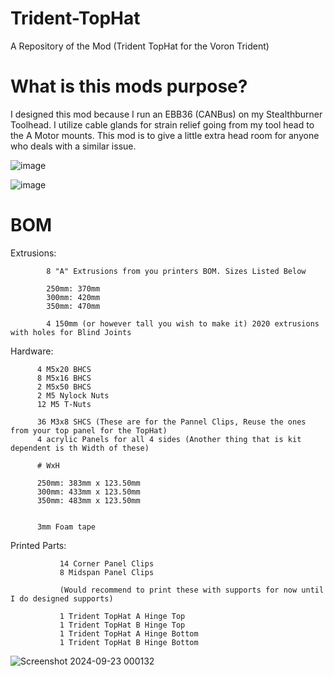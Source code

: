 # Trident-TopHat
A Repository of the Mod (Trident TopHat for the Voron Trident)


# What is this mods purpose?

I designed this mod because I run an EBB36 (CANBus) on my Stealthburner Toolhead. I utilize cable glands for strain relief going from my tool head to the A Motor mounts. This mod is to give a little extra head room for anyone who deals with a similar issue. 


![image](https://github.com/user-attachments/assets/97e928ed-e354-4732-ab01-02345c287e6d)


![image](https://github.com/user-attachments/assets/6ad47448-a982-4645-bb89-0ce373b902da)

# BOM

Extrusions: 


            8 "A" Extrusions from you printers BOM. Sizes Listed Below

            250mm: 370mm
            300mm: 420mm
            350mm: 470mm
            
            4 150mm (or however tall you wish to make it) 2020 extrusions with holes for Blind Joints

            


Hardware: 
          
          4 M5x20 BHCS
          8 M5x16 BHCS
          2 M5x50 BHCS
          2 M5 Nylock Nuts
          12 M5 T-Nuts

          36 M3x8 SHCS (These are for the Pannel Clips, Reuse the ones from your top panel for the TopHat)
          4 acrylic Panels for all 4 sides (Another thing that is kit dependent is th Width of these)
          
          # WxH
          
          250mm: 383mm x 123.50mm
          300mm: 433mm x 123.50mm
          350mm: 483mm x 123.50mm
          
          
          3mm Foam tape 

Printed Parts:


               14 Corner Panel Clips
               8 Midspan Panel Clips

               (Would recommend to print these with supports for now until I do designed supports)
               
               1 Trident TopHat A Hinge Top
               1 Trident TopHat B Hinge Top
               1 Trident TopHat A Hinge Bottom
               1 Trident TopHat B Hinge Bottom

               
          


![Screenshot 2024-09-23 000132](https://github.com/user-attachments/assets/498ff589-d402-4fdb-886f-8b89ee4796c9)
